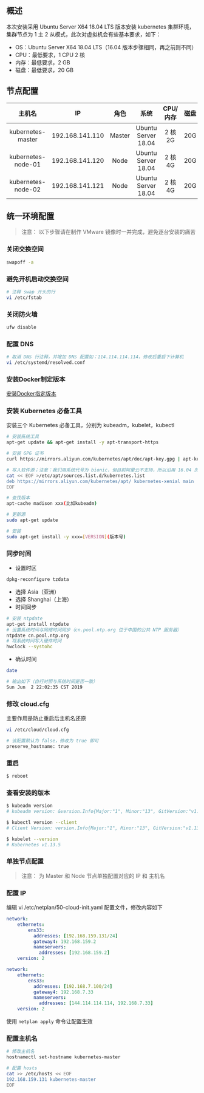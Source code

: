 ## 概述
本次安装采用 Ubuntu Server X64 18.04 LTS 版本安装 kubernetes 集群环境，集群节点为 1 主 2 从模式，此次对虚拟机会有些基本要求，如下：
* OS：Ubuntu Server X64 18.04 LTS（16.04 版本步骤相同，再之前则不同）
* CPU：最低要求，1 CPU 2 核
* 内存：最低要求，2 GB
* 磁盘：最低要求，20 GB

## 节点配置
主机名	|IP	|角色|	系统	|CPU/内存	|磁盘
:---:|:---:|:---:|:---:|:---:|:---:
kubernetes-master|	192.168.141.110|	Master|	Ubuntu Server 18.04|	2 核 2G|	20G
kubernetes-node-01	|192.168.141.120|	Node|	Ubuntu Server 18.04|	2 核 4G|	20G
kubernetes-node-02|	192.168.141.121	|Node|	Ubuntu Server 18.04	|2 核 4G|	20G

## 统一环境配置
> 注意： 以下步骤请在制作 VMware 镜像时一并完成，避免逐台安装的痛苦

### 关闭交换空间
```bash
swapoff -a
```
### 避免开机启动交换空间
```bash
# 注释 swap 开头的行
vi /etc/fstab
```
### 关闭防火墙
```bash
ufw disable
```
### 配置 DNS
```bash
# 取消 DNS 行注释，并增加 DNS 配置如：114.114.114.114，修改后重启下计算机
vi /etc/systemd/resolved.conf
```
### 安装Docker制定版本

[安装Docker指定版本](http://note.youdao.com/noteshare?id=7408c180f52c728e252936cf587ecbae&sub=FD57A960CF9248E7BA837BC9C2D95283)

### 安装 Kubernetes 必备工具

安装三个 Kubernetes 必备工具，分别为 kubeadm，kubelet，kubectl

```bash
# 安装系统工具
apt-get update && apt-get install -y apt-transport-https

# 安装 GPG 证书
curl https://mirrors.aliyun.com/kubernetes/apt/doc/apt-key.gpg | apt-key add -

# 写入软件源；注意：我们用系统代号为 bionic，但目前阿里云不支持，所以沿用 16.04 的 xenial
cat << EOF >/etc/apt/sources.list.d/kubernetes.list
deb https://mirrors.aliyun.com/kubernetes/apt/ kubernetes-xenial main
EOF

# 查找版本
apt-cache madison xxx(比如kubeadm)

# 更新源
sudo apt-get update

# 安装
sudo apt-get install -y xxx=[VERSION](版本号)
```

### 同步时间
* 设置时区
```bash
dpkg-reconfigure tzdata
```
* 选择 Asia（亚洲）
* 选择 Shanghai（上海）
* 时间同步
```bash
# 安装 ntpdate
apt-get install ntpdate
# 设置系统时间与网络时间同步（cn.pool.ntp.org 位于中国的公共 NTP 服务器）
ntpdate cn.pool.ntp.org
# 将系统时间写入硬件时间
hwclock --systohc
```
* 确认时间
```bash
date

# 输出如下（自行对照与系统时间是否一致）
Sun Jun  2 22:02:35 CST 2019
```
### 修改 cloud.cfg
主要作用是防止重启后主机名还原

```bash
vi /etc/cloud/cloud.cfg

# 该配置默认为 false，修改为 true 即可
preserve_hostname: true
```
### 重启

```bash
$ reboot
```

### 查看安装的版本

```bash
$ kubeadm version
# kubeadm version: &version.Info{Major:"1", Minor:"13", GitVersion:"v1.13.5", GitCommit:"2166946f41b36dea2c4626f90a77706f426cdea2", GitTreeState:"clean", BuildDate:"2019-03-25T15:24:33Z", GoVersion:"go1.11.5", Compiler:"gc", Platform:"linux/amd64"}

$ kubectl version --client
# Client Version: version.Info{Major:"1", Minor:"13", GitVersion:"v1.13.5", GitCommit:"2166946f41b36dea2c4626f90a77706f426cdea2", GitTreeState:"clean", BuildDate:"2019-03-25T15:26:52Z", GoVersion:"go1.11.5", Compiler:"gc", Platform:"linux/amd64"}

$ kubelet --version
# Kubernetes v1.13.5
```

### 单独节点配置

> 注意： 为 Master 和 Node 节点单独配置对应的 IP 和 主机名

### 配置 IP
编辑 vi /etc/netplan/50-cloud-init.yaml 配置文件，修改内容如下

```yml
network:
    ethernets:
        ens33:
          addresses: [192.168.159.131/24]
          gateway4: 192.168.159.2
          nameservers:
            addresses: [192.168.159.2]
    version: 2
```
```yml
network:
    ethernets:
        ens33:
          addresses: [192.168.7.100/24]
          gateway4: 192.168.7.33
          nameservers:
            addresses: [144.114.114.114, 192.168.7.33]
    version: 2
```
使用 `netplan apply` 命令让配置生效

### 配置主机名
```bash
# 修改主机名
hostnamectl set-hostname kubernetes-master

# 配置 hosts
cat >> /etc/hosts << EOF
192.168.159.131 kubernetes-master
EOF
```